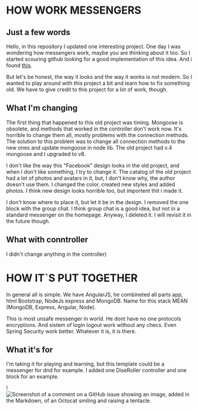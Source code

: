 # HOW WORK MESSENGERS

## Just a few words

Hello, in this repository I updated one interesting project. One day I was wondering how messengers work, maybe you are thinking about it too. So I started scouring github looking for a good implementation of this idea. And i found [this](https://github.com/sudheeshshetty/Chat). 

But let's be honest, the way it looks and the way it works is not modern. So I wanted to play around with this project a bit and learn how to fix something old. We have to give credit to this project for a lot of work, though. 

## What I'm changing

The first thing that happened to this old project was timing. Mongoose is obsolete, and methods that worked in the controller don't work now. It's horrible to change them all, mostly problems with the connection methods. The solution to this problem was to change all connection methods to the new ones and update mongoose in node lib. The old project had v.4 mongoose and I upgraded to v8.

I don't like the way this "Facebook" design looks in the old project, and when I don't like something, I try to change it. The catalog of the old project had a lot of photos and avatars in it, but, I don't know why, the author doesn't use them. I changed the color, created new styles and added photos. I think new design looks horrible too, but importent thit i made it.

I don't know where to place it, but let it be in the design. I removed the one block with the group chat. I think group chat is a good idea, but not in a standard messenger on the homepage. Anyway, I deleted it. I will revisit it in the future though. 

## What with conntroller

I didn't change anything in the controller)

# HOW IT`S PUT TOGETHER

In general all is simple. We have AngularJS, he combineted all parts app, html Bootstrap, NodeJs express and MongoDB. Name for this stack MEAN (MongoDB, Express, Angular, Node). 

This is most unsafe messenger in world. He dont have no one protocols encryptions. And sistem of login logout work without any checs. Even Spring Security work better. Whatever it is, it is there.

## What it's for

I'm taking it for playing and learning, but this template could be a messenger for dnd for example. I added one DiseRoller controller and one block for an example. 


!![Screenshot of a comment on a GitHub issue showing an image, added in the Markdown, of an Octocat smiling and raising a tentacle.](https://github.com/DenisDFF/MessengerTemplate/tree/main/screenshots/chat.png)
